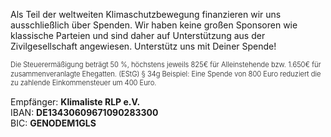 Als Teil der weltweiten Klimaschutzbewegung finanzieren wir uns ausschließlich über Spenden. Wir haben keine großen Sponsoren wie klassische Parteien und sind daher auf Unterstützung aus der Zivilgesellschaft angewiesen.
Unterstütz uns mit Deiner Spende!
<br>
<div style="font-size: 0.8em; font-weight: 300; line-height: 130%;">
Die Steuerermäßigung beträgt 50 %, höchstens jeweils 825€ für Alleinstehende bzw. 1.650€ für zusammenveranlagte Ehegatten. (EStG) § 34g
Beispiel: Eine Spende von 800 Euro reduziert die zu zahlende Einkommensteuer um 400 Euro.
</div>

Empfänger: **Klimaliste RLP e.V.**
<br>
IBAN: **DE13430609671090283300**
<br>
BIC: **GENODEM1GLS**
